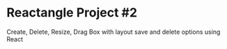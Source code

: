 # Reactangle Project #2

Create, Delete, Resize, Drag Box with layout save and delete options
using React

